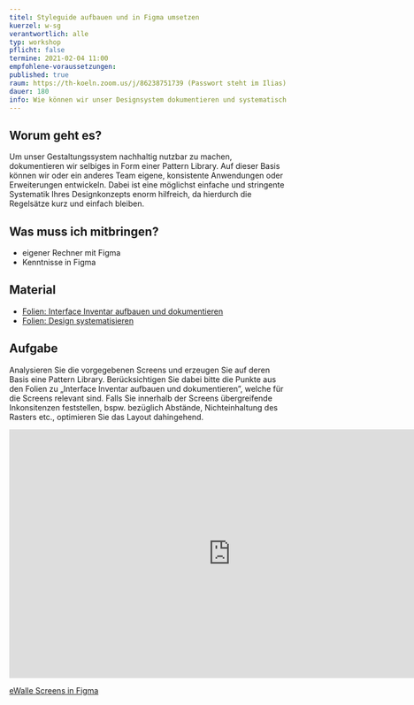 ```yaml
---
titel: Styleguide aufbauen und in Figma umsetzen
kuerzel: w-sg
verantwortlich: alle
typ: workshop
pflicht: false
termine: 2021-02-04 11:00
empfohlene-voraussetzungen:
published: true
raum: https://th-koeln.zoom.us/j/86238751739 (Passwort steht im Ilias)|https://th-koeln.zoom.us/j/86238751739
dauer: 180
info: Wie können wir unser Designsystem dokumentieren und systematisch in Figma abbilden?
---
```




## Worum geht es?
Um unser Gestaltungssystem nachhaltig nutzbar zu machen, dokumentieren wir selbiges in Form einer Pattern Library. Auf dieser Basis können wir oder ein anderes Team eigene, konsistente Anwendungen oder Erweiterungen entwickeln. Dabei ist eine möglichst einfache und stringente Systematik Ihres Designkonzepts enorm hilfreich, da hierdurch die Regelsätze kurz und einfach bleiben.


## Was muss ich mitbringen?
- eigener Rechner mit Figma
- Kenntnisse in Figma

## Material
- [Folien: Interface Inventar aufbauen und dokumentieren](../../download/workshops/interface-inventar-aufbauen/Interface-inventar-aufbauen-und-visualisieren.pdf)
- [Folien: Design systematisieren](../../download/workshops/interface-inventar-aufbauen/design-analysieren-und-systematisieren.pdf)


## Aufgabe
Analysieren Sie die vorgegebenen Screens und erzeugen Sie auf deren Basis eine Pattern Library.
Berücksichtigen Sie dabei bitte die Punkte aus den Folien zu „Interface Inventar aufbauen und dokumentieren”, welche für die Screens relevant sind. Falls Sie innerhalb der Screens übergreifende Inkonsitenzen feststellen, bspw. bezüglich Abstände, Nichteinhaltung des Rasters etc., optimieren Sie das Layout dahingehend.

<iframe style="border: none;" width="800" height="450" src="https://www.figma.com/embed?embed_host=share&url=https%3A%2F%2Fwww.figma.com%2Ffile%2F1xksYgFoAyCz1RBGG7SbOa%2FeWallet%3Fnode-id%3D0%253A678" allowfullscreen></iframe>

[eWalle Screens in Figma](https://www.figma.com/file/1xksYgFoAyCz1RBGG7SbOa/eWallet?node-id=0%3A1)

